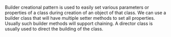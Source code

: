 Builder creational pattern is used to easily 
set various parameters or properties of a class
during creation of an object of that class.
We can use a builder class that will have multiple
setter methods to set all properties. Usually such
builder methods will support chaining. A director
class is usually used to direct the building of 
the class.